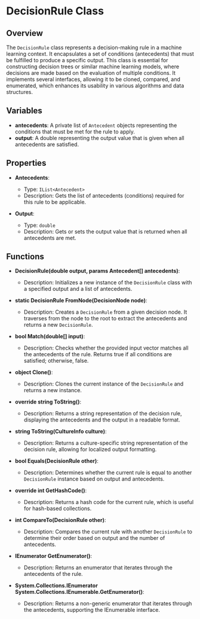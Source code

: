 # DecisionRule Class

## Overview
The `DecisionRule` class represents a decision-making rule in a machine learning context. It encapsulates a set of conditions (antecedents) that must be fulfilled to produce a specific output. This class is essential for constructing decision trees or similar machine learning models, where decisions are made based on the evaluation of multiple conditions. It implements several interfaces, allowing it to be cloned, compared, and enumerated, which enhances its usability in various algorithms and data structures.

## Variables
- **antecedents**: A private list of `Antecedent` objects representing the conditions that must be met for the rule to apply.
- **output**: A double representing the output value that is given when all antecedents are satisfied.

## Properties
- **Antecedents**: 
  - Type: `IList<Antecedent>`
  - Description: Gets the list of antecedents (conditions) required for this rule to be applicable.
  
- **Output**: 
  - Type: `double`
  - Description: Gets or sets the output value that is returned when all antecedents are met.

## Functions
- **DecisionRule(double output, params Antecedent[] antecedents)**: 
  - Description: Initializes a new instance of the `DecisionRule` class with a specified output and a list of antecedents.

- **static DecisionRule FromNode(DecisionNode node)**: 
  - Description: Creates a `DecisionRule` from a given decision node. It traverses from the node to the root to extract the antecedents and returns a new `DecisionRule`.

- **bool Match(double[] input)**: 
  - Description: Checks whether the provided input vector matches all the antecedents of the rule. Returns true if all conditions are satisfied; otherwise, false.

- **object Clone()**: 
  - Description: Clones the current instance of the `DecisionRule` and returns a new instance.

- **override string ToString()**: 
  - Description: Returns a string representation of the decision rule, displaying the antecedents and the output in a readable format.

- **string ToString(CultureInfo culture)**: 
  - Description: Returns a culture-specific string representation of the decision rule, allowing for localized output formatting.

- **bool Equals(DecisionRule other)**: 
  - Description: Determines whether the current rule is equal to another `DecisionRule` instance based on output and antecedents.

- **override int GetHashCode()**: 
  - Description: Returns a hash code for the current rule, which is useful for hash-based collections.

- **int CompareTo(DecisionRule other)**: 
  - Description: Compares the current rule with another `DecisionRule` to determine their order based on output and the number of antecedents.

- **IEnumerator<Antecedent> GetEnumerator()**: 
  - Description: Returns an enumerator that iterates through the antecedents of the rule.

- **System.Collections.IEnumerator System.Collections.IEnumerable.GetEnumerator()**: 
  - Description: Returns a non-generic enumerator that iterates through the antecedents, supporting the IEnumerable interface.
